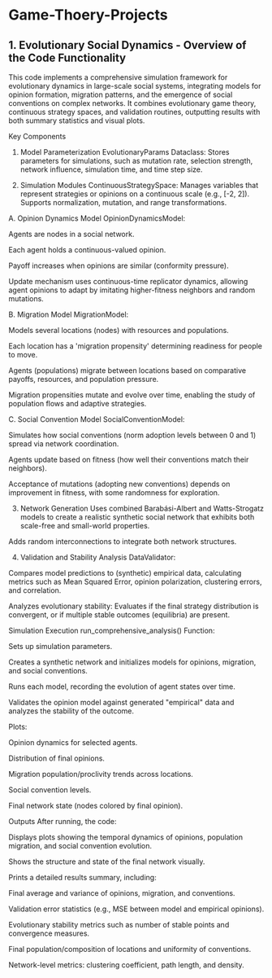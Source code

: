 # Game-Thoery-Projects
## 1. Evolutionary Social Dynamics - Overview of the Code Functionality
This code implements a comprehensive simulation framework for evolutionary dynamics in large-scale social systems, integrating models for opinion formation, migration patterns, and the emergence of social conventions on complex networks. It combines evolutionary game theory, continuous strategy spaces, and validation routines, outputting results with both summary statistics and visual plots.

Key Components
1. Model Parameterization
EvolutionaryParams Dataclass:
Stores parameters for simulations, such as mutation rate, selection strength, network influence, simulation time, and time step size.

2. Simulation Modules
ContinuousStrategySpace:
Manages variables that represent strategies or opinions on a continuous scale (e.g., [-2, 2]). Supports normalization, mutation, and range transformations.

A. Opinion Dynamics Model
OpinionDynamicsModel:

Agents are nodes in a social network.

Each agent holds a continuous-valued opinion.

Payoff increases when opinions are similar (conformity pressure).

Update mechanism uses continuous-time replicator dynamics, allowing agent opinions to adapt by imitating higher-fitness neighbors and random mutations.

B. Migration Model
MigrationModel:

Models several locations (nodes) with resources and populations.

Each location has a 'migration propensity' determining readiness for people to move.

Agents (populations) migrate between locations based on comparative payoffs, resources, and population pressure.

Migration propensities mutate and evolve over time, enabling the study of population flows and adaptive strategies.

C. Social Convention Model
SocialConventionModel:

Simulates how social conventions (norm adoption levels between 0 and 1) spread via network coordination.

Agents update based on fitness (how well their conventions match their neighbors).

Acceptance of mutations (adopting new conventions) depends on improvement in fitness, with some randomness for exploration.

3. Network Generation
Uses combined Barabási-Albert and Watts-Strogatz models to create a realistic synthetic social network that exhibits both scale-free and small-world properties.

Adds random interconnections to integrate both network structures.

4. Validation and Stability Analysis
DataValidator:

Compares model predictions to (synthetic) empirical data, calculating metrics such as Mean Squared Error, opinion polarization, clustering errors, and correlation.

Analyzes evolutionary stability: Evaluates if the final strategy distribution is convergent, or if multiple stable outcomes (equilibria) are present.

Simulation Execution
run_comprehensive_analysis() Function:

Sets up simulation parameters.

Creates a synthetic network and initializes models for opinions, migration, and social conventions.

Runs each model, recording the evolution of agent states over time.

Validates the opinion model against generated "empirical" data and analyzes the stability of the outcome.

Plots:

Opinion dynamics for selected agents.

Distribution of final opinions.

Migration population/proclivity trends across locations.

Social convention levels.

Final network state (nodes colored by final opinion).

Outputs
After running, the code:

Displays plots showing the temporal dynamics of opinions, population migration, and social convention evolution.

Shows the structure and state of the final network visually.

Prints a detailed results summary, including:

Final average and variance of opinions, migration, and conventions.

Validation error statistics (e.g., MSE between model and empirical opinions).

Evolutionary stability metrics such as number of stable points and convergence measures.

Final population/composition of locations and uniformity of conventions.

Network-level metrics: clustering coefficient, path length, and density.
